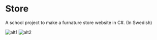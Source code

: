 # Store
A school project to make a furnature store website in C#. (In Swedish)

![alt1](https://i.imgur.com/k7D1hrH.jpg/200/200)
![alt2](https://i.imgur.com/e0ruzD1.jpg/200/200)





